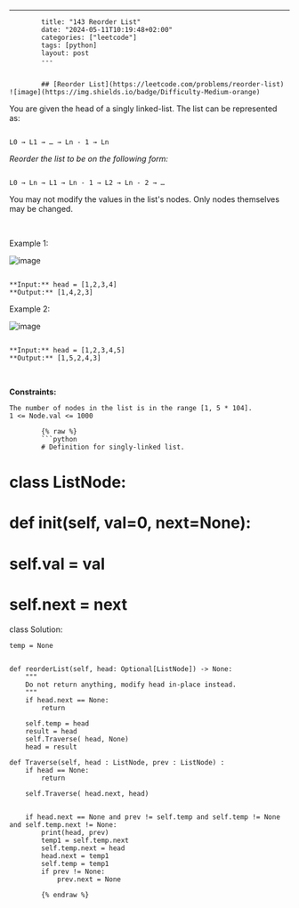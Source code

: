 ---
            title: "143 Reorder List"
            date: "2024-05-11T10:19:48+02:00"
            categories: ["leetcode"]
            tags: [python]
            layout: post
            ---
            

            ## [Reorder List](https://leetcode.com/problems/reorder-list) ![image](https://img.shields.io/badge/Difficulty-Medium-orange)

You are given the head of a singly linked-list. The list can be represented as:

```

L0 → L1 → … → Ln - 1 → Ln

```

*Reorder the list to be on the following form:*

```

L0 → Ln → L1 → Ln - 1 → L2 → Ln - 2 → …

```

You may not modify the values in the list's nodes. Only nodes themselves may be changed.

 

Example 1:

![image](https://assets.leetcode.com/uploads/2021/03/04/reorder1linked-list.jpg)
```

**Input:** head = [1,2,3,4]
**Output:** [1,4,2,3]

```

Example 2:

![image](https://assets.leetcode.com/uploads/2021/03/09/reorder2-linked-list.jpg)
```

**Input:** head = [1,2,3,4,5]
**Output:** [1,5,2,4,3]

```

 

**Constraints:**

	The number of nodes in the list is in the range [1, 5 * 104].
	1 <= Node.val <= 1000

            {% raw %}
            ```python
            # Definition for singly-linked list.
# class ListNode:
#     def __init__(self, val=0, next=None):
#         self.val = val
#         self.next = next
class Solution:


    temp = None


    def reorderList(self, head: Optional[ListNode]) -> None:
        """
        Do not return anything, modify head in-place instead.
        """
        if head.next == None:
            return

        self.temp = head
        result = head
        self.Traverse( head, None)
        head = result
    
    def Traverse(self, head : ListNode, prev : ListNode) :
        if head == None:
            return
        
        self.Traverse( head.next, head)
        

        if head.next == None and prev != self.temp and self.temp != None and self.temp.next != None:
            print(head, prev)
            temp1 = self.temp.next
            self.temp.next = head
            head.next = temp1
            self.temp = temp1
            if prev != None:
                prev.next = None
        
            {% endraw %}
            